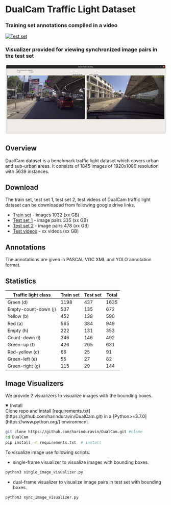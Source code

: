 # DualCam Traffic Light Dataset

### Training set annotations compiled in a video

[![Test set](https://img.youtube.com/vi/-MDhaj5U6ag/0.jpg)](https://www.youtube.com/watch?v=-MDhaj5U6ag)

### Visualizer provided for viewing synchronized image pairs in the test set

![Double frame visualizer](Images/sync_visualizer.jpg)

## Overview
DualCam dataset is a benchmark traffic light dataset which covers urban and sub-urban areas. It consists of 1845 images of 1920x1080 resolution with 5639 instances.

## Download
The train set, test set 1, test set 2, test videos of DualCam traffic light dataset can be downloaded from following google drive links.

* [Train set](https://github.com/harinduravin/DualCam)   - images 1032 (xx GB)
* [Test set 1](https://github.com/harinduravin/DualCam)  - image pairs 335 (xx GB)
* [Test set 2](https://github.com/harinduravin/DualCam)  - image pairs 478 (xx GB)
* [Test videos](https://github.com/harinduravin/DualCam) - xx videos (xx GB)

## Annotations
The annotations are given in  PASCAL VOC XML and YOLO annotation format.

## Statistics

| Traffic light class  | Train set | Test set | Total |
| -------------------- | --------- | -------- | ----- |
| Green (d)            | 1198      | 437      | 1635  |
| Empty-count-down (j) | 537       | 135      | 672   |
| Yellow (b)           | 452       | 138      | 590   |
| Red (a)              | 565       | 384      | 949   |
| Empty (h)            | 222       | 131      | 353   |
| Count-down (i)       | 346       | 146      | 492   |
| Green-up (f)         | 426       | 205      | 631   |
| Red-yellow (c)       | 66        | 25       | 91    |
| Green-left (e)       | 55        | 27       | 82    |
| Green-right (g)      | 115       | 29       | 144   |


## Image Visualizers
We provide 2 visualizers to visualize images with the bounding boxes.

<details open>
<summary>Install</summary>
Clone repo and install [requirements.txt](https://github.com/harinduravin/DualCam.git) in a [Python>=3.7.0](https://www.python.org/) environment

```bash
git clone https://github.com/harinduravin/DualCam.git #clone
cd DualCam
pip install -r requirements.txt  # install
```
</details>

To visualize image use following scripts.

* single-frame visualizer to visualize images with bounding boxes.

```bash
python3 single_image_visualizer.py
```

* dual-frame visualizer to visualize image pairs in test set with bounding boxes.

```bash
python3 sync_image_visualizer.py
```